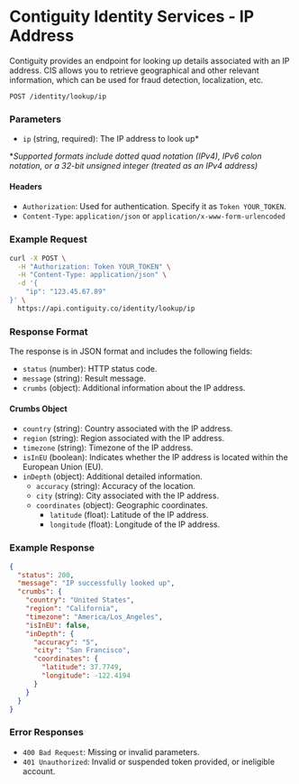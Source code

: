 # Contiguity Identity Services - IP Address

Contiguity provides an endpoint for looking up details associated with an IP address. CIS allows you to retrieve geographical and other relevant information, which can be used for fraud detection, localization, etc.

`POST /identity/lookup/ip`

### Parameters

- `ip` (string, required): The IP address to look up*

**Supported formats include dotted quad notation (IPv4), IPv6 colon notation, or a 32-bit unsigned integer (treated as an IPv4 address)*

#### Headers

- `Authorization`: Used for authentication. Specify it as `Token YOUR_TOKEN`.
- `Content-Type`: `application/json` or `application/x-www-form-urlencoded`

### Example Request

```bash
curl -X POST \
  -H "Authorization: Token YOUR_TOKEN" \
  -H "Content-Type: application/json" \
  -d '{
    "ip": "123.45.67.89"
}' \
  https://api.contiguity.co/identity/lookup/ip
```

### Response Format

The response is in JSON format and includes the following fields:

- `status` (number): HTTP status code.
- `message` (string): Result message.
- `crumbs` (object): Additional information about the IP address.

#### Crumbs Object

- `country` (string): Country associated with the IP address.
- `region` (string): Region associated with the IP address.
- `timezone` (string): Timezone of the IP address.
- `isInEU` (boolean): Indicates whether the IP address is located within the European Union (EU).
- `inDepth` (object): Additional detailed information.
  - `accuracy` (string): Accuracy of the location.
  - `city` (string): City associated with the IP address.
  - `coordinates` (object): Geographic coordinates.
    - `latitude` (float): Latitude of the IP address.
    - `longitude` (float): Longitude of the IP address.

### Example Response

```json
{
  "status": 200,
  "message": "IP successfully looked up",
  "crumbs": {
    "country": "United States",
    "region": "California",
    "timezone": "America/Los_Angeles",
    "isInEU": false,
    "inDepth": {
      "accuracy": "5",
      "city": "San Francisco",
      "coordinates": {
        "latitude": 37.7749,
        "longitude": -122.4194
      }
    }
  }
}
```

### Error Responses

- `400 Bad Request`: Missing or invalid parameters.
- `401 Unauthorized`: Invalid or suspended token provided, or ineligible account.
